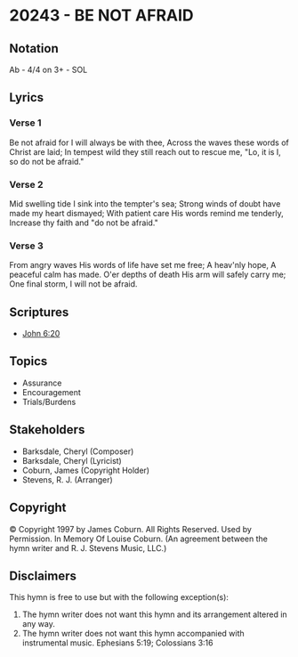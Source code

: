 # 20243 - BE NOT AFRAID

## Notation

Ab - 4/4 on 3+ - SOL

## Lyrics

### Verse 1

Be not afraid for I will always be with thee, Across the waves these words of Christ are laid; In tempest wild they still reach out to rescue me, "Lo, it is I, so do not be afraid."

### Verse 2

Mid swelling tide I sink into the tempter's sea; Strong winds of doubt have made my heart dismayed; With patient care His words remind me tenderly, Increase thy faith and "do not be afraid."

### Verse 3

From angry waves His words of life have set me free; A heav'nly hope, A peaceful calm has made. O'er depths of death His arm will safely carry me; One final storm, I will not be afraid.


## Scriptures

- [John 6:20](https://www.biblegateway.com/passage/?search=John%206%3A20)

## Topics

- Assurance
- Encouragement
- Trials/Burdens

## Stakeholders

- Barksdale, Cheryl (Composer)
- Barksdale, Cheryl (Lyricist)
- Coburn, James (Copyright Holder)
- Stevens, R. J. (Arranger)

## Copyright

© Copyright 1997 by James Coburn. All Rights Reserved.  Used by Permission. In Memory Of Louise Coburn.
(An agreement between the hymn writer and R. J. Stevens Music, LLC.)

## Disclaimers

This hymn is free to use but with the following exception(s):
1. The hymn writer does not want this hymn and its arrangement altered in any way.
2. The hymn writer does not want this hymn accompanied with instrumental music.
Ephesians 5:19; Colossians 3:16

